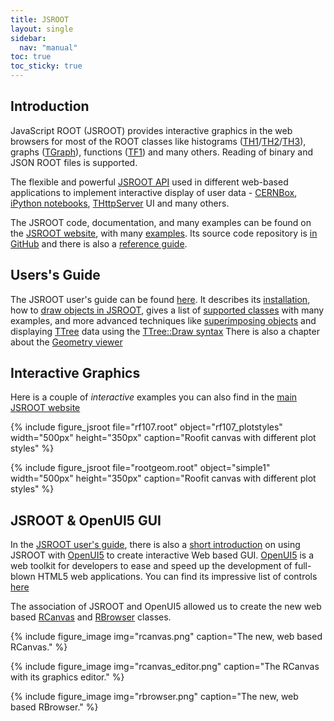 ```yaml
---
title: JSROOT
layout: single
sidebar:
  nav: "manual"
toc: true
toc_sticky: true
---
```


## Introduction

JavaScript ROOT (JSROOT) provides interactive graphics in the web browsers for most of the ROOT classes like histograms ([TH1](https://root.cern/doc/master/classTH1.html)/[TH2](https://root.cern/doc/master/classTH2.html)/[TH3](https://root.cern/doc/master/classTH3.html)), graphs ([TGraph](https://root.cern/doc/master/classTGraph.html)), functions ([TF1](https://root.cern/doc/master/classTF1.html)) and many others. Reading of binary and JSON ROOT files is supported.

The flexible and powerful [JSROOT API](https://root.cern/js/latest/api.htm) used in different web-based applications to implement interactive display of user data - [CERNBox](https://swan.docs.cern.ch/intro/cernbox/), [iPython notebooks](https://ipython.org/notebook.html), [THttpServer](https://root.cern/doc/master/classTHttpServer.html) UI and many others.

The JSROOT code, documentation, and many examples can be found on the [JSROOT website](https://root.cern/js/),
with many [examples](https://root.cern/js/latest/examples.htm).
Its source code repository is [in GitHub](https://github.com/root-project/jsroot/) and there is also a
[reference guide](https://root.cern/js/latest/jsdoc/JSROOT.html).

## Users's Guide

The JSROOT user's guide can be found [here](https://github.com/root-project/jsroot/blob/master/docs/JSROOT.md).
It describes its [installation](https://github.com/root-project/jsroot/blob/master/docs/JSROOT.md#installing-jsroot),
how to [draw objects in JSROOT](https://github.com/root-project/jsroot/blob/master/docs/JSROOT.md#drawing-objects-in-jsroot),
gives a list of [supported classes](https://github.com/root-project/jsroot/blob/master/docs/JSROOT.md#supported-root-classes-by-jsroot)  with many examples, and more advanced techniques like [superimposing objects](https://github.com/root-project/jsroot/blob/master/docs/JSROOT.md#superimposing-draw-objects) and displaying [TTree](https://root.cern/doc/master/classTTree.html) data using the [TTree::Draw syntax](https://github.com/root-project/jsroot/blob/master/docs/JSROOT.md#ttree-draw)
There is also a chapter about the [Geometry viewer](https://github.com/root-project/jsroot/blob/master/docs/JSROOT.md#geometry-viewer)

## Interactive Graphics

Here is a couple of *interactive* examples you can also find in the [main JSROOT website](https://root.cern/js/)

{% include figure_jsroot
   file="rf107.root" object="rf107_plotstyles" width="500px" height="350px"
   caption="Roofit canvas with different plot styles"
%}

{% include figure_jsroot
   file="rootgeom.root" object="simple1" width="500px" height="350px"
   caption="Roofit canvas with different plot styles"
%}

## JSROOT & OpenUI5 GUI

In the [JSROOT user's guide](https://github.com/root-project/jsroot/blob/master/docs/JSROOT.md), there is also a [short introduction](https://github.com/root-project/jsroot/blob/master/docs/JSROOT.md#use-with-openui5) on using JSROOT with [OpenUI5](https://openui5.org/) to create interactive Web based GUI. [OpenUI5](https://openui5.org/) is a web toolkit for developers to ease and speed up the development of full-blown HTML5 web applications. You can find its impressive list of controls [here](https://openui5.hana.ondemand.com/controls)

The association of JSROOT and OpenUI5 allowed us to create the new web based [RCanvas](https://root.cern/doc/master/classROOT_1_1Experimental_1_1RCanvas.html) and [RBrowser](https://root.cern/doc/master/classROOT_1_1Experimental_1_1RBrowser.html) classes.

{% include figure_image
   img="rcanvas.png"
   caption="The new, web based RCanvas."
%}

{% include figure_image
   img="rcanvas_editor.png"
   caption="The RCanvas with its graphics editor."
%}

{% include figure_image
   img="rbrowser.png"
   caption="The new, web based RBrowser."
%}



